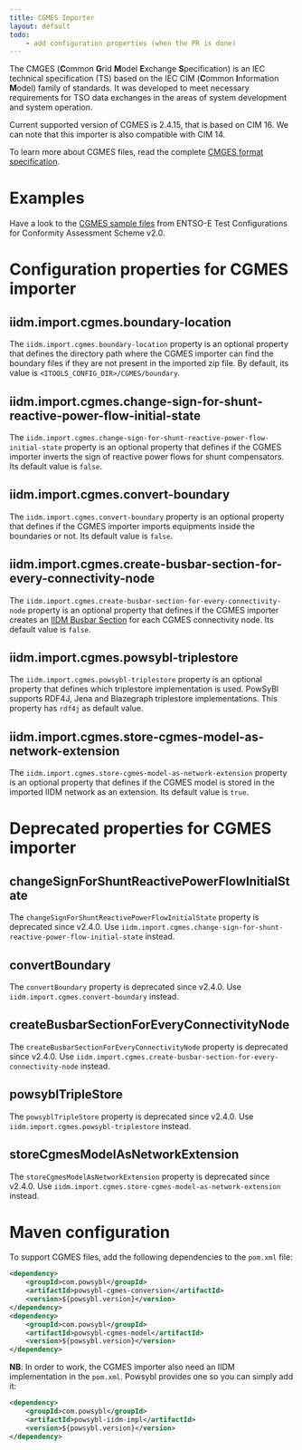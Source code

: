```yaml
---
title: CGMES Importer
layout: default
todo:
    - add configuration properties (when the PR is done)
---
```


The CMGES (**C**ommon **G**rid **M**odel **E**xchange **S**pecification) is an IEC technical specification (TS) based
on the IEC CIM (**C**ommon **I**nformation **M**odel) family of standards.​ It was developed to meet necessary requirements
for TSO data exchanges in the areas of system development and system operation.

Current supported version of CGMES is 2.4.15, that is based on CIM 16. We can note that this importer is also compatible with CIM 14.

To learn more about CGMES files, read the complete [CMGES format specification](https://www.entsoe.eu/digital/common-information-model/#common-grid-model-exchange-specification-cgmes).

# Examples
Have a look to the [CGMES sample files](https://docstore.entsoe.eu/Documents/CIM_documents/Grid_Model_CIM/TestConfigurations_packageCASv2.0.zip)
from ENTSO-E Test Configurations for Conformity Assessment Scheme v2.0.

# Configuration properties for CGMES importer

## iidm.import.cgmes.boundary-location
The `iidm.import.cgmes.boundary-location` property is an optional property that defines the directory path where the CGMES importer
can find the boundary files if they are not present in the imported zip file. By default, its value is `<ITOOLS_CONFIG_DIR>/CGMES/boundary`.

## iidm.import.cgmes.change-sign-for-shunt-reactive-power-flow-initial-state
The `iidm.import.cgmes.change-sign-for-shunt-reactive-power-flow-initial-state` property is an optional property
that defines if the CGMES importer inverts the sign of reactive power flows for shunt compensators.
Its default value is `false`.

## iidm.import.cgmes.convert-boundary
The `iidm.import.cgmes.convert-boundary` property is an optional property that defines if the CGMES importer imports equipments inside the
boundaries or not. Its default value is `false`.

## iidm.import.cgmes.create-busbar-section-for-every-connectivity-node
The `iidm.import.cgmes.create-busbar-section-for-every-connectivity-node` property is an optional property that defines if the CGMES importer creates 
an [IIDM Busbar Section](../model/busbarSection.md) for each CGMES connectivity node. Its default value is `false`.

## iidm.import.cgmes.powsybl-triplestore
The `iidm.import.cgmes.powsybl-triplestore` property is an optional property that defines which triplestore implementation is used. PowSyBl supports
RDF4J, Jena and Blazegraph triplestore implementations. This property has `rdf4j` as default value.

## iidm.import.cgmes.store-cgmes-model-as-network-extension
The `iidm.import.cgmes.store-cgmes-model-as-network-extension` property is an optional property that defines if the CGMES model is stored in the imported IIDM network as
an extension. Its default value is `true`.

# Deprecated properties for CGMES importer

## changeSignForShuntReactivePowerFlowInitialState
The `changeSignForShuntReactivePowerFlowInitialState` property is deprecated since v2.4.0. Use `iidm.import.cgmes.change-sign-for-shunt-reactive-power-flow-initial-state` instead.

## convertBoundary
The `convertBoundary` property is deprecated since v2.4.0. Use `iidm.import.cgmes.convert-boundary` instead.

## createBusbarSectionForEveryConnectivityNode
The `createBusbarSectionForEveryConnectivityNode` property is deprecated since v2.4.0. Use `iidm.import.cgmes.create-busbar-section-for-every-connectivity-node` instead.

## powsyblTripleStore
The `powsyblTripleStore` property is deprecated since v2.4.0. Use `iidm.import.cgmes.powsybl-triplestore` instead.

## storeCgmesModelAsNetworkExtension
The `storeCgmesModelAsNetworkExtension` property is deprecated since v2.4.0. Use `iidm.import.cgmes.store-cgmes-model-as-network-extension` instead.

# Maven configuration
To support CGMES files, add the following dependencies to the `pom.xml` file:
```xml
<dependency>
    <groupId>com.powsybl</groupId>
    <artifactId>powsybl-cgmes-conversion</artifactId>
    <version>${powsybl.version}</version>
</dependency>
<dependency>
    <groupId>com.powsybl</groupId>
    <artifactId>powsybl-cgmes-model</artifactId>
    <version>${powsybl.version}</version>
</dependency>
```
**NB**: In order to work, the CGMES importer also need an IIDM implementation in the `pom.xml`. Powsybl
provides one so you can simply add it:
```xml
<dependency>
    <groupId>com.powsybl</groupId>
    <artifactId>powsybl-iidm-impl</artifactId>
    <version>${powsybl.version}</version>
</dependency>
```

